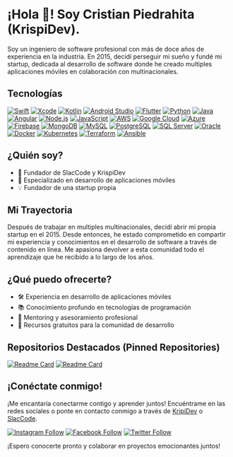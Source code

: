# ¡Hola  👋! Soy Cristian Piedrahita (KrispiDev).

Soy un ingeniero de software profesional con más de doce años de experiencia en la industria. En 2015, decidí perseguir mi sueño y fundé mi startup, dedicada al desarrollo de software donde he creado multiples aplicaciones móviles en colaboración con multinacionales.

## Tecnologías

[![Swift](https://img.shields.io/badge/-Swift-orange?style=flat-square&logo=swift&logoColor=white)](https://developer.apple.com/swift/)
[![Xcode](https://img.shields.io/badge/-Xcode-blue?style=flat-square&logo=xcode&logoColor=white)](https://developer.apple.com/xcode/)
[![Kotlin](https://img.shields.io/badge/-Kotlin-blueviolet?style=flat-square&logo=kotlin&logoColor=white)](https://developer.android.com/kotlin)
[![Android Studio](https://img.shields.io/badge/-Android_Studio-green?style=flat-square&logo=android-studio&logoColor=white)](https://developer.android.com/studio)
[![Flutter](https://img.shields.io/badge/-Flutter-blue?style=flat-square&logo=flutter&logoColor=white)](https://flutter.dev/)
[![Python](https://img.shields.io/badge/-Python-yellow?style=flat-square&logo=python&logoColor=white)](https://www.python.org/)
[![Java](https://img.shields.io/badge/-Java-red?style=flat-square&logo=java&logoColor=white)](https://www.oracle.com/java/)
[![Angular](https://img.shields.io/badge/-Angular-red?style=flat-square&logo=angular&logoColor=white)](https://angular.io/)
[![Node.js](https://img.shields.io/badge/-Node.js-green?style=flat-square&logo=node.js&logoColor=white)](https://nodejs.org/)
[![JavaScript](https://img.shields.io/badge/-JavaScript-yellow?style=flat-square&logo=javascript&logoColor=white)](https://developer.mozilla.org/en-US/docs/Web/JavaScript)
[![AWS](https://img.shields.io/badge/-AWS-orange?style=flat-square&logo=amazon-aws&logoColor=white)](https://aws.amazon.com/)
[![Google Cloud](https://img.shields.io/badge/-Google_Cloud-blue?style=flat-square&logo=google-cloud&logoColor=white)](https://cloud.google.com/)
[![Azure](https://img.shields.io/badge/-Azure-blue?style=flat-square&logo=microsoft-azure&logoColor=white)](https://azure.microsoft.com/)
[![Firebase](https://img.shields.io/badge/-Firebase-yellow?style=flat-square&logo=firebase&logoColor=white)](https://firebase.google.com/)
[![MongoDB](https://img.shields.io/badge/-MongoDB-green?style=flat-square&logo=mongodb&logoColor=white)](https://www.mongodb.com/)
[![MySQL](https://img.shields.io/badge/-MySQL-blue?style=flat-square&logo=mysql&logoColor=white)](https://www.mysql.com/)
[![PostgreSQL](https://img.shields.io/badge/-PostgreSQL-blue?style=flat-square&logo=postgresql&logoColor=white)](https://www.postgresql.org/)
[![SQL Server](https://img.shields.io/badge/-SQL_Server-blue?style=flat-square&logo=microsoft-sql-server&logoColor=white)](https://www.microsoft.com/sql-server)
[![Oracle](https://img.shields.io/badge/-Oracle-red?style=flat-square&logo=oracle&logoColor=white)](https://www.oracle.com/database/)
[![Docker](https://img.shields.io/badge/-Docker-blue?style=flat-square&logo=docker&logoColor=white)](https://www.docker.com/)
[![Kubernetes](https://img.shields.io/badge/-Kubernetes-blue?style=flat-square&logo=kubernetes&logoColor=white)](https://kubernetes.io/)
[![Terraform](https://img.shields.io/badge/-Terraform-blue?style=flat-square&logo=terraform&logoColor=white)](https://www.terraform.io/)
[![Ansible](https://img.shields.io/badge/-Ansible-red?style=flat-square&logo=ansible&logoColor=white)](https://www.ansible.com/)

## ¿Quién soy?

- 🚀 Fundador de SlacCode y KrispiDev
- 📱 Especializado en desarrollo de aplicaciones móviles
- 💡 Fundador de una startup propia

## Mi Trayectoria

Después de trabajar en multiples multinacionales, decidí abrir mi propia startup en el 2015. Desde entonces, he estado comprometido en compartir mi experiencia y conocimientos en el desarrollo de software a través de contenido en línea. Me apasiona devolver a esta comunidad todo el aprendizaje que he recibido a lo largo de los años.

## ¿Qué puedo ofrecerte?

- 🛠️ Experiencia en desarrollo de aplicaciones móviles
- 📚 Conocimiento profundo en tecnologías de programación
- 💬 Mentoring y asesoramiento profesional
- 🌱 Recursos gratuitos para la comunidad de desarrollo

## Repositorios Destacados (Pinned Repositories)

[![Readme Card](https://github-readme-stats.vercel.app/api/pin/?username=KrispiDev&repo=EjerciciosLogicaJAVA)](https://github.com/KrispiDev/EjerciciosLogicaJAVA)
[![Readme Card](https://github-readme-stats.vercel.app/api/pin/?username=your-username&repo=repo-name-2)](https://github.com/your-username/repo-name-2)


## ¡Conéctate conmigo!

¡Me encantaría conectarme contigo y aprender juntos! Encuéntrame en las redes sociales o ponte en contacto conmigo a través de [KripiDev](https://krispi.dev) o [SlacCode](https://slaccode.com).

[![Instagram Follow](https://img.shields.io/badge/-Instagram-%23E4405F?style=flat-square&logo=instagram&logoColor=white)](https://www.instagram.com/krispidev)
[![Facebook Follow](https://img.shields.io/badge/-Facebook-%231877F2?style=flat-square&logo=facebook&logoColor=white)](https://www.facebook.com/krispidev)
[![Twitter Follow](https://img.shields.io/twitter/follow/tu-usuario-de-twitter?style=social)](https://twitter.com/KrispiDeev)




¡Espero conocerte pronto y colaborar en proyectos emocionantes juntos!


